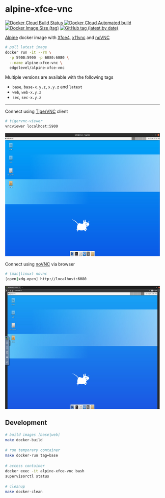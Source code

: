 # alpine-xfce-vnc

[![Docker Cloud Build Status][build-image]][build-url]
[![Docker Cloud Automated build][build-automated-image]][build-automated-url]
[![Docker Image Size (tag)][size-image]][size-url]
[![GitHub tag (latest by date)][tag-image]][tag-url]

[build-image]: https://img.shields.io/docker/cloud/build/edgelevel/alpine-xfce-vnc?style=flat-square
[build-url]: https://hub.docker.com/r/edgelevel/alpine-xfce-vnc
[build-automated-image]: https://img.shields.io/docker/cloud/automated/edgelevel/alpine-xfce-vnc?style=flat-square
[build-automated-url]: https://hub.docker.com/r/edgelevel/alpine-xfce-vnc/builds
[size-image]: https://img.shields.io/docker/image-size/edgelevel/alpine-xfce-vnc/latest?color=blueviolet&style=flat-square
[size-url]: https://hub.docker.com/r/edgelevel/alpine-xfce-vnc
[tag-image]: https://img.shields.io/github/v/tag/edgelevel/alpine-xfce-vnc?color=orange&style=flat-square
[tag-url]: https://hub.docker.com/r/edgelevel/alpine-xfce-vnc/tags

[Alpine](https://alpinelinux.org) docker image with [Xfce4](https://xfce.org), [x11vnc](http://www.karlrunge.com/x11vnc) and [noVNC](https://novnc.com/info.html)

```bash
# pull latest image
docker run -it --rm \
  -p 5900:5900 -p 6080:6080 \
  --name alpine-xfce-vnc \
  edgelevel/alpine-xfce-vnc
```

Multiple versions are available with the following tags
* `base`, `base-x.y.z`, `x.y.z` and `latest`
* `web`, `web-x.y.z`
* `sec`, `sec-x.y.z`

---

Connect using [TigerVNC](https://tigervnc.org) client

```bash
# tigervnc-viewer
vncviewer localhost:5900
```

<p align="center">
  <img src="screenshots/tigervnc.png" height="400" alt="tigervnc">
</p>

Connect using [noVNC](https://novnc.com/info.html) via browser

```bash
# (mac|linux) novnc
[open|xdg-open] http://localhost:6080
```

<p align="center">
  <img src="screenshots/novnc.png" height="400" alt="novnc">
</p>

## Development

```bash
# build images [base|web]
make docker-build

# run temporary container
make docker-run tag=base

# access container
docker exec -it alpine-xfce-vnc bash
supervisorctl status

# cleanup
make docker-clean
```
